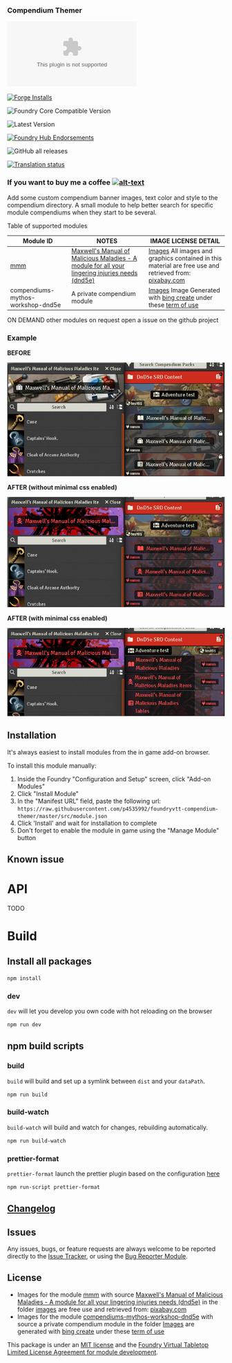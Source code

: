 ### Compendium Themer

![Latest Release Download Count](https://img.shields.io/github/downloads/p4535992/foundryvtt-compendium-themer/latest/module.zip?color=2b82fc&label=DOWNLOADS&style=for-the-badge)

[![Forge Installs](https://img.shields.io/badge/dynamic/json?label=Forge%20Installs&query=package.installs&suffix=%25&url=https%3A%2F%2Fforge-vtt.com%2Fapi%2Fbazaar%2Fpackage%2FBorder-Control&colorB=006400&style=for-the-badge)](https://forge-vtt.com/bazaar#package=Border-Control)

![Foundry Core Compatible Version](https://img.shields.io/badge/dynamic/json.svg?url=https%3A%2F%2Fraw.githubusercontent.com%2Fp4535992%2Ffoundryvtt-compendium-themer%2Fmaster%2Fsrc%2Fmodule.json&label=Foundry%20Version&query=$.compatibility.verified&colorB=orange&style=for-the-badge)

![Latest Version](https://img.shields.io/badge/dynamic/json.svg?url=https%3A%2F%2Fraw.githubusercontent.com%2Fp4535992%2Ffoundryvtt-compendium-themer%2Fmaster%2Fsrc%2Fmodule.json&label=Latest%20Release&prefix=v&query=$.version&colorB=red&style=for-the-badge)

[![Foundry Hub Endorsements](https://img.shields.io/endpoint?logoColor=white&url=https%3A%2F%2Fwww.foundryvtt-hub.com%2Fwp-json%2Fhubapi%2Fv1%2Fpackage%2FBorder-Control%2Fshield%2Fendorsements&style=for-the-badge)](https://www.foundryvtt-hub.com/package/Border-Control/)

![GitHub all releases](https://img.shields.io/github/downloads/p4535992/foundryvtt-compendium-themer/total?style=for-the-badge)

[![Translation status](https://weblate.foundryvtt-hub.com/widgets/Border-Control/-/287x66-black.png)](https://weblate.foundryvtt-hub.com/engage/Border-Control/)

### If you want to buy me a coffee [![alt-text](https://img.shields.io/badge/-Patreon-%23ff424d?style=for-the-badge)](https://www.patreon.com/p4535992)

Add some custom compendium banner images, text color and style to the compendium directory. A small module to help better search for specific module compendiums when they start to be several.

Table of supported modules

| Module ID                                             | NOTES                                           | IMAGE LICENSE DETAIL |
|-------------------------------------------------------|-------------------------------------------------|----------------------|
| [mmm](https://github.com/theripper93/Maxwell-s-Manual-of-Malicious-Maladies) | [Maxwell's Manual of Malicious Maladies - A module for all your lingering injuries needs (dnd5e)](https://drive.google.com/file/d/1z_oTJvusofehZoFKp8iDhRdZlMjWVxa_/view?usp=sharing) | [Images](/src/assets/mmm/) All images and graphics contained in this material are free use and retrieved from: [pixabay.com](https://pixabay.com/) |
| compendiums-mythos-workshop-dnd5e                     | A private compendium module | [Images](/src/assets/compendiums-mythos-workshop-dnd5e/) Image Generated with [bing create](https://www.bing.com/create) under these [term of use](https://www.bing.com/new/termsofuse?FORM=GENTOS) |

ON DEMAND other modules on request open a issue on the github project

### Example

**BEFORE**

![](./wiki/before1.png)

**AFTER (without minimal css enabled)**

![](./wiki/after_without_minimal_css.png)

**AFTER (with minimal css enabled)**

![](./wiki/after_with_minimal_css.png)

## Installation

It's always easiest to install modules from the in game add-on browser.

To install this module manually:
1.  Inside the Foundry "Configuration and Setup" screen, click "Add-on Modules"
2.  Click "Install Module"
3.  In the "Manifest URL" field, paste the following url:
`https://raw.githubusercontent.com/p4535992/foundryvtt-compendium-themer/master/src/module.json`
4.  Click 'Install' and wait for installation to complete
5.  Don't forget to enable the module in game using the "Manage Module" button


## Known issue

# API

TODO

# Build

## Install all packages

```bash
npm install
```

### dev

`dev` will let you develop you own code with hot reloading on the browser

```bash
npm run dev
```

## npm build scripts

### build

`build` will build and set up a symlink between `dist` and your `dataPath`.

```bash
npm run build
```

### build-watch

`build-watch` will build and watch for changes, rebuilding automatically.

```bash
npm run build-watch
```

### prettier-format

`prettier-format` launch the prettier plugin based on the configuration [here](./.prettierrc)

```bash
npm run-script prettier-format
```

## [Changelog](./CHANGELOG.md)

## Issues

Any issues, bugs, or feature requests are always welcome to be reported directly to the [Issue Tracker](https://github.com/p4535992/foundryvtt-compendium-themer/issues ), or using the [Bug Reporter Module](https://foundryvtt.com/packages/bug-reporter/).

## License

- Images for the module [mmm](https://github.com/theripper93/Maxwell-s-Manual-of-Malicious-Maladies) with source [Maxwell's Manual of Malicious Maladies - A module for all your lingering injuries needs (dnd5e)](https://drive.google.com/file/d/1z_oTJvusofehZoFKp8iDhRdZlMjWVxa_/view?usp=sharing) in the folder [images](/src/assets/mmm/) are free use and retrieved from: [pixabay.com](https://pixabay.com/)
- Images for the module [compendiums-mythos-workshop-dnd5e]() with source a private compendium module in the folder [Images](/src/assets/compendiums-mythos-workshop-dnd5e/) are generated with [bing create](https://www.bing.com/create) under these [term of use](https://www.bing.com/new/termsofuse?FORM=GENTOS)

This package is under an [MIT license](LICENSE) and the [Foundry Virtual Tabletop Limited License Agreement for module development](https://foundryvtt.com/article/license/).


